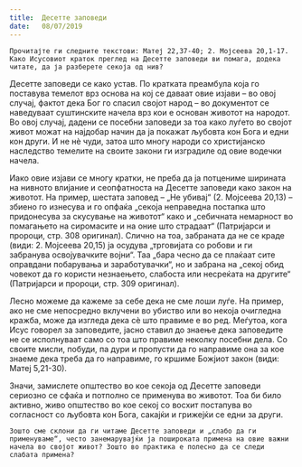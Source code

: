 ```yaml
---
title:  Десетте заповеди
date:   08/07/2019
---
```


`Прочитајте ги следните текстови: Матеј 22,37-40; 2. Мојсеева 20,1-17. Како Исусовиот краток преглед на Десетте заповеди ви помага, додека читате, да ја разберете секоја од нив?`

Десетте заповеди се како устав. По кратката преамбула која го поставува темелот врз основа на кој се даваат овие изјави – во овој случај, фактот дека Бог го спасил својот народ – во документот се наведуваат суштинските начела врз кои е основан животот на народот. Во овој случај, дадени се посебни заповеди за тоа како луѓето во својот живот можат на најдобар начин да ја покажат љубовта кон Бога и едни кон други. И не нѐ чуди, затоа што многу народи со христијанско наследство темелите на своите закони ги изградиле од овие водечки начела.

Иако овие изјави се многу кратки, не преба да ја потцениме ширината на нивното влијание и сеопфатноста на Десетте заповеди како закон на животот. На пример, шестата заповед – „Не убивај“ (2. Мојсеева 20,13) – збиено го изнесува и го опфаќа „секоја неправедна постапка што придонесува за скусување на животот“ како и „себичната немарност во помагањето на сиромасите и на оние што страдаат“ (Патријарси и пророци, стр. 308 оригинал). Слично на тоа, забраната да не се краде (види: 2. Мојсеева 20,15) ја осудува „трговијата со робови и ги забранува освојувачките војни“. Таа „бара чесно да се плаќаат сите оправдани побарувања и заработувачки“, но и забрана на „секој обид човекот да го користи незнаењето, слабоста или несреќата на другите“ (Патријарси и пророци, стр. 309 оригинал).

Лесно можеме да кажеме за себе дека не сме лоши луѓе. На пример, ако не сме непосредно вклучени во убиство или во некоја очигледна кражба, може да изгледа дека сѐ што правиме е во ред. Меѓутоа, кога Исус говорел за заповедите, јасно ставил до знаење дека заповедите не се исполнуваат само со тоа што правиме неколку посебни дела. Со своите мисли, побуди, па дури и пропусти да го направиме она за кое знаеме дека треба да го направиме, го кршиме Божјиот закон (види: Матеј 5,21-30).

Значи, замислете општество во кое секоја од Десетте заповеди сериозно се сфаќа и потполно се применува во животот. Тоа би било активно, живо општество во кое секој со восхит постапува во согласност со љубовта кон Бога, сакајќи и грижејќи се едни за други.

`Зошто сме склони да ги читаме Десетте заповеди и „слабо да ги применуваме“, често занемарувајќи ја пошироката примена на овие важни начела во својот живот? Зошто во практика е полесно да се следи слабата примена?`
